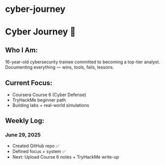 # cyber-journey
# Cyber Journey 🚀

## Who I Am:
16-year-old cybersecurity trainee committed to becoming a top-tier analyst. Documenting everything — wins, tools, fails, lessons.

## Current Focus:
- Coursera Course 6 (Cyber Defense)
- TryHackMe beginner path
- Building labs + real-world simulations

## Weekly Log:

### June 29, 2025
- Created GitHub repo ✅
- Defined focus + system ✅
- Next: Upload Course 6 notes + TryHackMe write-up
